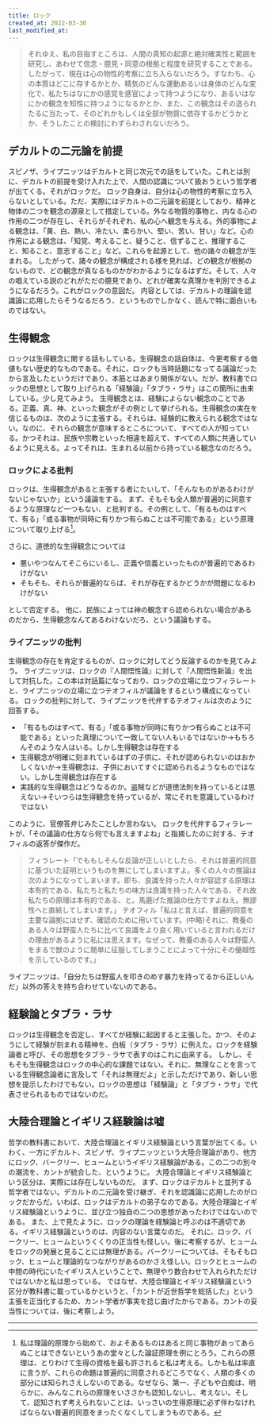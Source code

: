 ```yaml
---
title: ロック
created_at: 2022-03-30
last_modified_at: 
---
```


>それゆえ、私の目指すところは、人間の真知の起源と絶対確実性と範囲を研究し、あわせて信念・臆見・同意の根拠と程度を研究することである。したがって、現在は心の物性的考察に立ち入らないだろう。すなわち、心の本質はどこに存するかとか、精気のどんな運動あるいは身体のどんな変化で、私たちはなにかの感覚を感官によって持つようになり、あるいはなにかの観念を知性に持つようになるかとか、また、この観念はその造られたるに当たって、そのどれかもしくは全部が物質に依存するかどうかとか、そうしたことの検討にわずらわされないだろう。

## デカルトの二元論を前提

スピノザ、ライプニッツはデカルトと同じ次元での話をしていた。これとは別に、デカルトの前提を受け入れた上で、人間の認識について扱おうという哲学者が出てくる。それがロックだ。
ロック自身は、自分は心の物性的考察に立ち入らないとしている。ただ、実際にはデカルトの二元論を前提としており、精神と物体の二つを観念の源泉として措定している。外なる物質的事物と、内なる心の作用の二つが存在し、それらがそれぞれ、私の心へ観念を与える。外的事物による観念は、「黄、白、熱い、冷たい、柔らかい、堅い、苦い、甘い」など。心の作用による観念は、「知覚、考えること、疑うこと、信ずること、推理すること、知ること、意志すること」など。これらを起源として、他の諸々の観念が生まれる。
したがって、諸々の観念が構成される様を見れば、どの観念が根拠のないもので、どの観念が真なるものかがわかるようになるはずだ。そして、人々の唱えている説のどれがただの臆見であり、どれが確実な真理かを判別できるようになるだろう。これがロックの意図だ。
内容としては、デカルトの理論を認識論に応用したらそうなるだろう、というものでしかなく、読んで特に面白いものではない。

## 生得観念

ロックは生得観念に関する話もしている。生得観念の話自体は、今更考察する価値もない歴史的なものである。それに、ロックも当時話題になってる議論だったから言及したというだけであり、本筋とはあまり関係がない。だが、教科書でロックの思想として取り上げられる「経験論」「タブラ・ラサ」はこの箇所に由来している。少し見てみよう。
生得観念とは、経験によらない観念のことである。正義、真、神、といった観念がその例として挙げられる。生得観念の実在を信じるものは、次のように主張する。それらは、経験的に教えられる観念ではない。なのに、それらの観念が意味するところについて、すべての人が知っている。かつそれは、民族や宗教といった相違を超えて、すべての人類に共通しているように見える。よってそれは、生まれる以前から持っている観念なのだろう。

### ロックによる批判

ロックは、生得観念があると主張する者にたいして、「そんなものがあるわけがないじゃないか」という議論をする。
まず、そもそも全人類が普遍的に同意するような原理など一つもない、と批判する。その例として、「有るものはすべて、有る」「或る事物が同時に有りかつ有らぬことは不可能である」という原理について取り上げる[^ref1]。

[^ref1]:私は理論的原理から始めて、およそあるものはあると同じ事物があってあらぬことはできないというあの堂々とした論証原理を例にとろう。これらの原理は、とりわけて生得の資格を最も許されると私は考える。しかも私は率直に言うが、これらの命題は普遍的に同意されるどころでなく、人類の多くの部分には知られさえしないのである。なぜなら、第一、子どもや白痴は、明らかに、みんなこれらの原理をいささかも認知しないし、考えない。そして、認知されず考えられないことは、いっさいの生得原理に必ず伴わなければならない普遍的同意をまったくなくしてしまうものである。

さらに、道徳的な生得観念については

- 悪いやつなんてそこらにいるし、正義や信義といったものが普遍的であるわけがない
- そもそも、それらが普遍的ならば、それが存在するかどうかが問題になるわけがない

として否定する。
他に、民族によっては神の観念すら認められない場合があるのだから、生得観念なんてあるわけないだろ、という議論もする。

### ライプニッツの批判

生得観念の存在を肯定するものが、ロックに対してどう反論するのかを見てみよう。
ライプニッツは、ロックの『人間悟性論』に対して『人間悟性新論』を出して対抗した。この本は対話篇になっており、ロックの立場に立つフィラレートと、ライプニッツの立場に立つテオフィルが議論をするという構成になっている。
ロックの批判に対して、ライプニッツを代弁するテオフィルは次のように回答する。

- 「有るものはすべて、有る」「或る事物が同時に有りかつ有らぬことは不可能である」といった真理について一致してない人もいるではないか→もちろんそのような人はいる。しかし生得観念は存在する
- 生得観念が明確に刻まれているはずの子供に、それが認められないのはおかしくないか→生得観念は、子供においてすぐに認められるようなものではない。しかし生得観念は存在する
- 実践的な生得観念はどうなるのか。盗賊などが道徳法則を持っているとは思えない→そいつらは生得観念を持っているが、常にそれを意識しているわけではない

このように、官僚答弁じみたことしか言わない。
ロックを代弁するフィラレートが、「その議論の仕方なら何でも言えますよね」と指摘したのに対する、テオフィルの返答が傑作だ。

>フィラレート「でももしそんな反論が正しいとしたら、それは普遍的同意に基づいた証明というものを無にしてしまいますよ。多くの人々の推論は次のようになってしまいます。即ち、良識を持った人々が容認する原理は本有的である、私たちと私たちの味方は良識を持った人々である、それ故私たちの原理は本有的である、と。馬鹿げた推論の仕方ですよねえ。無謬性へと直結してしまいます。」
>テオフィル「私はと言えば、普遍的同意を主要な論拠にはせず、確認のために用いています。(中略)それに、教養のある人々は野蛮人たちに比べて良識をより良く用いていると言われるだけの理由があるように私には思えます。なぜって、教養のある人々は野蛮人をまるで獣のように簡単に征服してしまうことによって十分にその優越性を示しているのです。」

ライプニッツは、「自分たちは野蛮人を叩きのめす暴力を持ってるから正しいんだ」以外の答えを持ち合わせていないのである。

## 経験論とタブラ・ラサ

ロックは生得観念を否定し、すべてが経験に起因すると主張した。かつ、そのようにして経験が刻まれる精神を、白板（タブラ・ラサ）に例えた。ロックを経験論者と呼び、その思想をタブラ・ラサで表すのはこれに由来する。
しかし、そもそも生得観念はロックの中心的な課題ではない。それに、無理なことを言っている生得観念論者に言及して「それは無理だよ」と示しただけであり、新しい思想を提示したわけでもない。ロックの思想は「経験論」と「タブラ・ラサ」で代表させられるものではないのだ。

## 大陸合理論とイギリス経験論は嘘

哲学の教科書において、大陸合理論とイギリス経験論という言葉が出てくる。いわく、一方にデカルト、スピノザ、ライプニッツという大陸合理論があり、他方にロック、バークリー、ヒュームというイギリス経験論がある。この二つの別々の潮流を、カントが統合した、というように。
大陸合理論とイギリス経験論という区分は、実際には存在しないものだ。
まず、ロックはデカルトと並列する哲学者ではない。デカルトの二元論を受け継ぎ、それを認識論に応用したのがロックだからだ。いわば、ロックはデカルトの弟子なのである。大陸合理論とイギリス経験論というように、並び立つ独自の二つの思想があったわけではないのである。
また、上で見たように、ロックの理論を経験論と呼ぶのは不適切である。イギリス経験論というのは、内容のない言葉なのだ。
それに、ロック、バークリー、ヒュームというくくりの正当性も怪しい。後に考察するが、ヒュームをロックの発展と見ることには無理がある。バークリーについては、そもそもロック、ヒュームと理論的なつながりがあるのかさえ怪しい。ロックとヒュームの中間の時代にいたイギリス人ということで、無理やり数合わせで入れられただけではないかと私は思っている。
ではなぜ、大陸合理論とイギリス経験論という区分が教科書に載っているかというと、「カントが近世哲学を総括した」という主張を正当化するため、カント学者が事実を捻じ曲げたからである。カントの妥当性については、後に考察しよう。

---